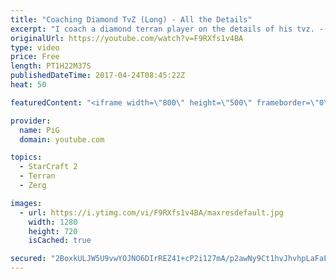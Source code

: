 ```yaml
---
title: "Coaching Diamond TvZ (Long) - All the Details"
excerpt: "I coach a diamond terran player on the details of his tvz. -- Watch live at https://www.twitch.tv/x5_pig"
originalUrl: https://youtube.com/watch?v=F9RXfs1v4BA
type: video
price: Free
length: PT1H22M37S
publishedDateTime: 2017-04-24T08:45:22Z
heat: 50

featuredContent: "<iframe width=\"800\" height=\"500\" frameborder=\"0\" src=\"https://www.youtube.com/embed/F9RXfs1v4BA\" allow=\"accelerometer; autoplay; encrypted-media; gyroscope; picture-in-picture\" allowfullscreen></iframe>"

provider:
  name: PiG
  domain: youtube.com

topics:
  - StarCraft 2
  - Terran
  - Zerg

images:
  - url: https://i.ytimg.com/vi/F9RXfs1v4BA/maxresdefault.jpg
    width: 1280
    height: 720
    isCached: true

secured: "2BoxkULJW5U9vwYOJNO6DIrREZ41+cP2i127mA/p2awNy9Ct1hvJhvhpLaFaLEa/FRF+nR2eV+RDzVZ5dZfdE5axaoRnUdIvz7v8b/bh2rqiJfDiA9PGLWIDRoBDOjy7KUNMtuWRtZa3iD8WcZvDqeBYLC4RHaLWpivAtgfF7vK3hbyuYcVV+im1kz+8PpCDNvjkAYhe7yvvXnyw3ycHSXmlEcUNdRAZPIbiViPXmtFjRh33CJ0pb+InY7mEPA0KUnlnCLDzr4Z8BLsyBN2QlbYl8E4pOW/zWrYDMTAZ5cW4phsCYIO7sPyjEC8BjWve5VQYpsAGuW2KqvFkv68xZGT9jMQsA5THm74DfCvLL/hpk/caQjdCSJndXFvdXJzLQH9qhU/i1s2OCG6zQoCXStMbwSHONu4kREOTbaBL0zI=;+Sf7iphV3qkNO1CEIaEagw=="
---
```


